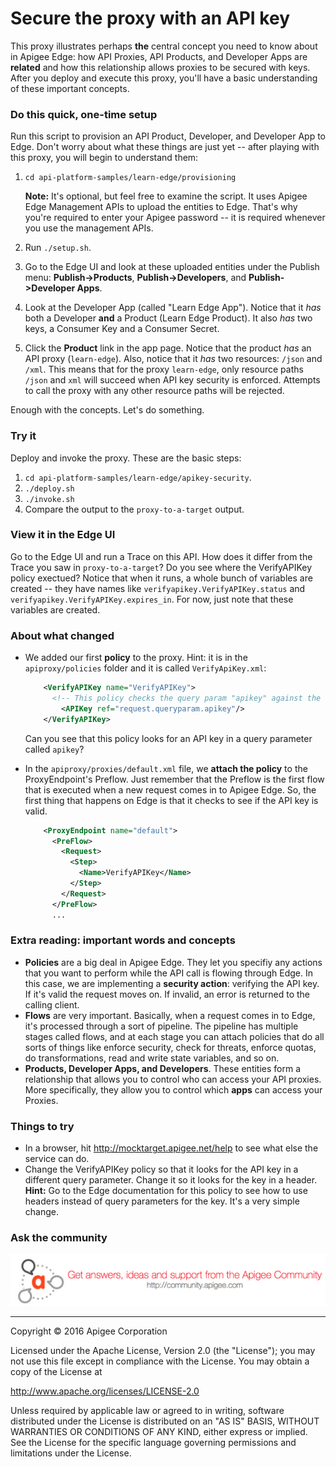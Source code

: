 # Secure the proxy with an API key

This proxy illustrates perhaps **the** central concept you need to know about in Apigee Edge: how API Proxies, API Products, and Developer Apps are **related** and how this relationship allows proxies to be secured with keys. After you deploy and execute this proxy, you'll have a basic understanding of these important concepts. 

### Do this quick, one-time setup

Run this script to provision an API Product, Developer, and Developer App to Edge. Don't worry about what these things are just yet -- after playing with this proxy, you will begin to understand them:

1. `cd api-platform-samples/learn-edge/provisioning`

    **Note:** It's optional, but feel free to examine the script. It uses Apigee Edge Management APIs to upload the entities to Edge. That's why you're required to enter your Apigee password -- it is required whenever you use the management APIs.

2. Run `./setup.sh`.

3. Go to the Edge UI and look at these uploaded entities under the Publish menu: **Publish->Products**, **Publish->Developers**, and **Publish->Developer Apps**.

4. Look at the Developer App (called "Learn Edge App"). Notice that it *has* both a Developer **and** a Product (Learn Edge Product). It also *has* two keys, a Consumer Key and a Consumer Secret. 

5. Click the **Product** link in the app page. Notice that the product *has* an API proxy (`learn-edge`). Also, notice that it *has* two resources: `/json` and `/xml`. This means that for the proxy `learn-edge`, only resource paths `/json` and `xml` will succeed when API key security is enforced. Attempts to call the proxy with any other resource paths will be rejected.

Enough with the concepts. Let's do something.

### Try it

Deploy and invoke the proxy. These are the basic steps:

1. `cd api-platform-samples/learn-edge/apikey-security`.
2. `./deploy.sh`
3. `./invoke.sh`
4. Compare the output to the `proxy-to-a-target` output. 

### View it in the Edge UI

Go to the Edge UI and run a Trace on this API. How does it differ from the Trace you saw in `proxy-to-a-target`? Do you see where the VerifyAPIKey policy exectued? Notice that when it runs, a whole bunch of variables are created -- they have names like `verifyapikey.VerifyAPIKey.status` and `verifyapikey.VerifyAPIKey.expires_in`. For now, just note that these variables are created. 

### About what changed

* We added our first **policy** to the proxy. Hint: it is in the `apiproxy/policies` folder and it is called `VerifyApiKey.xml`:

    ```xml
        <VerifyAPIKey name="VerifyAPIKey">
          <!-- This policy checks the query param "apikey" against the Consumer Keys in all the Developer Apps defined in our organization.-->
            <APIKey ref="request.queryparam.apikey"/>
        </VerifyAPIKey>
    ```

  Can you see that this policy looks for an API key in a query parameter called `apikey`?

* In the `apiproxy/proxies/default.xml` file, we **attach the policy** to the ProxyEndpoint's Preflow. Just remember that the Preflow is the first flow that is executed when a new request comes in to Apigee Edge. So, the first thing that happens on Edge is that it checks to see if the API key is valid.

    ```xml
        <ProxyEndpoint name="default">
          <PreFlow>
            <Request>
              <Step>
                <Name>VerifyAPIKey</Name>
              </Step>
            </Request>
          </PreFlow>
          ...
    ```

 

### Extra reading: important words and concepts

* **Policies** are a big deal in Apigee Edge. They let you specifiy any actions that you want to perform while the API call is flowing through Edge. In this case, we are implementing a **security action**: verifying the API key. If it's valid the request moves on. If invalid, an error is returned to the calling client.
* **Flows** are very important. Basically, when a request comes in to Edge, it's processed through a sort of pipeline. The pipeline has multiple stages called flows, and at each stage you can attach policies that do all sorts of things like enforce security, check for threats, enforce quotas, do transformations, read and write state variables, and so on. 
* **Products, Developer Apps, and Developers**. These entities form a relationship that allows you to control who can access your API proxies. More specifically, they allow you to control which **apps** can access your Proxies. 


### Things to try

* In a browser, hit http://mocktarget.apigee.net/help to see what else the service can do.
* Change the VerifyAPIKey policy so that it looks for the API key in a different query parameter. Change it so it looks for the key in a header. **Hint:** Go to the Edge documentation for this policy to see how to use headers instead of query parameters for the key. It's a very simple change.

### Ask the community

[![alt text](../../images/apigee-community.png "Apigee Community is a great place to ask questions and find answers about developing API proxies. ")](https://community.apigee.com?via=github)

---

Copyright © 2016 Apigee Corporation

Licensed under the Apache License, Version 2.0 (the "License"); you may not use
this file except in compliance with the License. You may obtain a copy
of the License at

http://www.apache.org/licenses/LICENSE-2.0

Unless required by applicable law or agreed to in writing, software
distributed under the License is distributed on an "AS IS" BASIS,
WITHOUT WARRANTIES OR CONDITIONS OF ANY KIND, either express or implied.
See the License for the specific language governing permissions and
limitations under the License.
